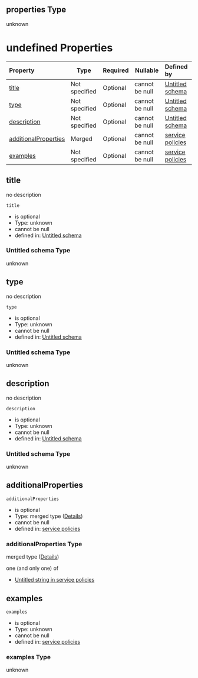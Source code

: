 ## properties Type

unknown

# undefined Properties

| Property                                      | Type          | Required | Nullable       | Defined by                                                                                                                                                                                                                |
| :-------------------------------------------- | ------------- | -------- | -------------- | :------------------------------------------------------------------------------------------------------------------------------------------------------------------------------------------------------------------------ |
| [title](#title)                               | Not specified | Optional | cannot be null | [Untitled schema](undefined.md "undefined#undefined")                                                                                                                                                                     |
| [type](#type)                                 | Not specified | Optional | cannot be null | [Untitled schema](undefined.md "undefined#undefined")                                                                                                                                                                     |
| [description](#description)                   | Not specified | Optional | cannot be null | [Untitled schema](undefined.md "undefined#undefined")                                                                                                                                                                     |
| [additionalProperties](#additionalProperties) | Merged        | Optional | cannot be null | [service policies](policies-properties-properties-additionalproperties.md "https&#x3A;//raw.githubusercontent.com/conterra/policies-json/master/schema/policies.schema.json#/properties/properties/additionalProperties") |
| [examples](#examples)                         | Not specified | Optional | cannot be null | [service policies](policies-properties-properties-examples.md "https&#x3A;//raw.githubusercontent.com/conterra/policies-json/master/schema/policies.schema.json#/properties/properties/examples")                         |

## title

no description

`title`

-   is optional
-   Type: unknown
-   cannot be null
-   defined in: [Untitled schema](undefined.md "undefined#undefined")

### Untitled schema Type

unknown

## type

no description

`type`

-   is optional
-   Type: unknown
-   cannot be null
-   defined in: [Untitled schema](undefined.md "undefined#undefined")

### Untitled schema Type

unknown

## description

no description

`description`

-   is optional
-   Type: unknown
-   cannot be null
-   defined in: [Untitled schema](undefined.md "undefined#undefined")

### Untitled schema Type

unknown

## additionalProperties




`additionalProperties`

-   is optional
-   Type: merged type ([Details](policies-properties-properties-additionalproperties.md))
-   cannot be null
-   defined in: [service policies](policies-properties-properties-additionalproperties.md "https&#x3A;//raw.githubusercontent.com/conterra/policies-json/master/schema/policies.schema.json#/properties/properties/additionalProperties")

### additionalProperties Type

merged type ([Details](policies-properties-properties-additionalproperties.md))

one (and only one) of

-   [Untitled string in service policies](policies-properties-properties-additionalproperties-oneof-0.md "check type definition")

## examples




`examples`

-   is optional
-   Type: unknown
-   cannot be null
-   defined in: [service policies](policies-properties-properties-examples.md "https&#x3A;//raw.githubusercontent.com/conterra/policies-json/master/schema/policies.schema.json#/properties/properties/examples")

### examples Type

unknown
